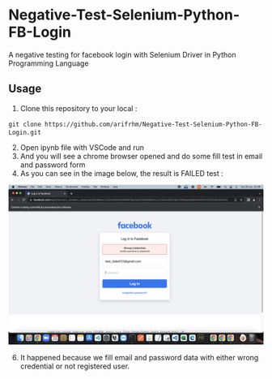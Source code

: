 # Negative-Test-Selenium-Python-FB-Login
A negative testing for facebook login with Selenium Driver in Python Programming Language

## Usage
1. Clone this repository to your local :
```
git clone https://github.com/arifrhm/Negative-Test-Selenium-Python-FB-Login.git
```
2. Open ipynb file with VSCode and run
3. And you will see a chrome browser opened and do some fill test in email and password form
4. As you can see in the image below, the result is FAILED test :

![Result](https://raw.githubusercontent.com/arifrhm/Negative-Test-Selenium-Python-FB-Login/main/Screen%20Shot%202022-06-28%20at%2022.48.59.png)

6. It happened because we fill email and password data with either wrong credential or not registered user.

